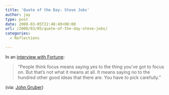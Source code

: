 ```yaml
---
title: 'Quote of the Day: Steve Jobs'
author: jay
type: post
date: 2008-03-05T22:48:49+00:00
url: /2008/03/05/quote-of-the-day-steve-jobs/
categories:
  - Reflections

---
```

In an [interview with Fortune][1]:

> “People think focus means saying yes to the thing you’ve got to focus on. But that’s not what it means at all. It means saying no to the hundred other good ideas that there are. You have to pick carefully.”

(via: [John Gruber][2])

 [1]: http://money.cnn.com/galleries/2008/fortune/0803/gallery.jobsqna.fortune/6.html
 [2]: http://daringfireball.net/linked/2008/march#wed-05-fortune_jobs